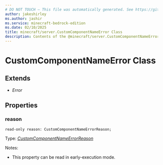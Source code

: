 ```yaml
---
# DO NOT TOUCH — This file was automatically generated. See https://github.com/mojang/minecraftapidocsgenerator to modify descriptions, examples, etc.
author: jakeshirley
ms.author: jashir
ms.service: minecraft-bedrock-edition
ms.date: 02/10/2025
title: minecraft/server.CustomComponentNameError Class
description: Contents of the @minecraft/server.CustomComponentNameError class.
---
```

# CustomComponentNameError Class

## Extends
- *Error*

## Properties

### **reason**
`read-only reason: CustomComponentNameErrorReason;`

Type: [*CustomComponentNameErrorReason*](CustomComponentNameErrorReason.md)

Notes:
  - This property can be read in early-execution mode.
